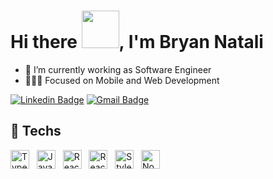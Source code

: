 <h1>Hi there <img src="https://media.tenor.com/Wx9IEmZZXSoAAAAi/hi.gif" width="60px" height="60px" />, I'm Bryan Natali</h1>

- 🔭 I’m currently working as Software Engineer
- 👨🏻‍💻 Focused on Mobile and Web Development

<p align="center">

[![Linkedin Badge](https://img.shields.io/badge/-Bryan%20Gustavo%20Natali-blue?style=flat-square&logo=Linkedin&logoColor=white&link=https://www.linkedin.com/in/bryan-natali-914326205/)](https://www.linkedin.com/in/bryan-natali-914326205/)
[![Gmail Badge](https://img.shields.io/badge/-bryannatali01@gmail.com-c14438?style=flat-square&logo=Gmail&logoColor=white&link=mailto:bryannatali01@gmail.com)](mailto:bryannatali01@gmail.com)

</p>

<a name="learning-now"></a>

## 🧪 Techs

[<img src="https://img.shields.io/badge/Typescript-282C34?logo=typescript&logoColor=3178c6" alt="Typescript logo" title="Typescript" height="30" />][learning_now_anchor]
&nbsp;
[<img src="https://img.shields.io/badge/JavaScript-282C34?logo=javascript&logoColor=F7DF1E" alt="JavaScript logo" title="JavaScript" height="30" />][learning_now_anchor]
&nbsp;
[<img src="https://img.shields.io/badge/React-282C34?logo=react&logoColor=4FC08D" alt="React logo" title="React" height="30" />][learning_now_anchor]
&nbsp;
[<img src="https://img.shields.io/badge/React%20Native-282C34?logo=react&logoColor=4FC08D" alt="React Native logo" title="React Native" height="30" />][learning_now_anchor]
&nbsp;
[<img src="https://img.shields.io/badge/Styled%20Components-282C34?logo=styled-components" alt="Styled Components logo" title="Styled Components" height="30" />][learning_now_anchor]
&nbsp;
[<img src="https://img.shields.io/badge/Node.js-282C34?logo=node.js&logoColor=339933" alt="Node.js logo" title="Node.js" height="30" />][learning_now_anchor]
&nbsp;

[learning_now_anchor]: #learning-now
